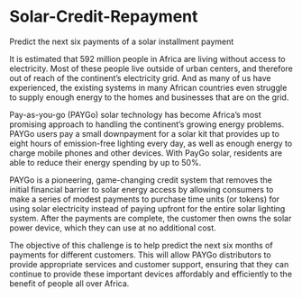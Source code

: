 # Solar-Credit-Repayment
Predict the next six payments of a solar installment payment

It is estimated that 592 million people in Africa are living without access to electricity. Most of these people live outside of urban centers, and therefore out of reach of the continent’s electricity grid. And as many of us have experienced, the existing systems in many African countries even struggle to supply enough energy to the homes and businesses that are on the grid.

Pay-as-you-go (PAYGo) solar technology has become Africa’s most promising approach to handling the continent’s growing energy problems. PAYGo users pay a small downpayment for a solar kit that provides up to eight hours of emission-free lighting every day, as well as enough energy to charge mobile phones and other devices. With PayGo solar, residents are able to reduce their energy spending by up to 50%.

PAYGo is a pioneering, game-changing credit system that removes the initial financial barrier to solar energy access by allowing consumers to make a series of modest payments to purchase time units (or tokens) for using solar electricity instead of paying upfront for the entire solar lighting system. After the payments are complete, the customer then owns the solar power device, which they can use at no additional cost.

The objective of this challenge is to help predict the next six months of payments for different customers. This will allow PAYGo distributors to provide appropriate services and customer support, ensuring that they can continue to provide these important devices affordably and efficiently to the benefit of people all over Africa.
